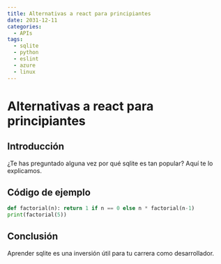 ```yaml
---
title: Alternativas a react para principiantes
date: 2031-12-11
categories:
  - APIs
tags:
  - sqlite
  - python
  - eslint
  - azure
  - linux
---
```


# Alternativas a react para principiantes

## Introducción

¿Te has preguntado alguna vez por qué sqlite es tan popular? Aquí te lo explicamos.

## Código de ejemplo

```python
def factorial(n): return 1 if n == 0 else n * factorial(n-1)
print(factorial(5))
```

## Conclusión

Aprender sqlite es una inversión útil para tu carrera como desarrollador.